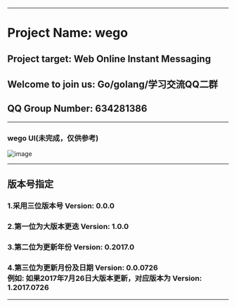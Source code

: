 ***
# Project Name: wego
## Project target: Web Online Instant Messaging
## Welcome to join us: Go/golang/学习交流QQ二群
## QQ Group Number: 634281386
***
### wego UI(未完成，仅供参考)
![image](https://github.com/ourgo/wego/blob/master/image/WegoUI.png)
***
## 版本号指定
### 1.采用三位版本号 Version: 0.0.0
### 2.第一位为大版本更迭 Version: 1.0.0
### 3.第二位为更新年份 Version: 0.2017.0
### 4.第三位为更新月份及日期 Version: 0.0.0726<br>例如: 如果2017年7月26日大版本更新，对应版本为 Version: 1.2017.0726
***
